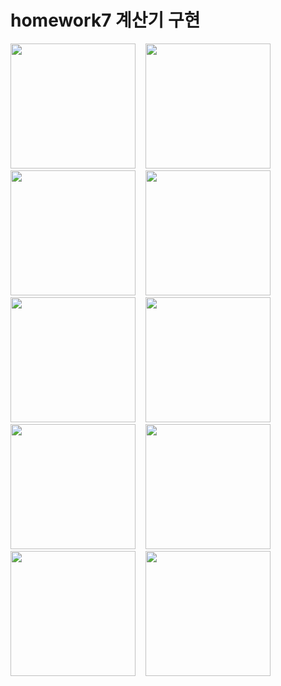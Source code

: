 # homework7 계산기 구현

<img width=200 src="https://github.com/Curookie/homework7/blob/master/app/images/Screenshot_1479352812.png?raw=true">&nbsp;&nbsp;&nbsp;
<img width=200 src="https://github.com/Curookie/homework7/blob/master/app/images/Screenshot_1479352842.png?raw=true">&nbsp;&nbsp;&nbsp;
<img width=200 src="https://github.com/Curookie/homework7/blob/master/app/images/Screenshot_1479352867.png?raw=true">&nbsp;&nbsp;&nbsp;
<img width=200 src="https://github.com/Curookie/homework7/blob/master/app/images/Screenshot_1479352897.png?raw=true">&nbsp;&nbsp;&nbsp;
<img width=200 src="https://github.com/Curookie/homework7/blob/master/app/images/Screenshot_1479352913.png?raw=true">&nbsp;&nbsp;&nbsp;
<img width=200 src="https://github.com/Curookie/homework7/blob/master/app/images/Screenshot_1479352917.png?raw=true">&nbsp;&nbsp;&nbsp;
<img width=200 src="https://github.com/Curookie/homework7/blob/master/app/images/Screenshot_1479352923.png?raw=true">&nbsp;&nbsp;&nbsp;
<img width=200 src="https://github.com/Curookie/homework7/blob/master/app/images/Screenshot_1479352948.png?raw=true">&nbsp;&nbsp;&nbsp;
<img width=200 src="https://github.com/Curookie/homework7/blob/master/app/images/Screenshot_1479352963.png?raw=true">&nbsp;&nbsp;&nbsp;
<img width=200 src="https://github.com/Curookie/homework7/blob/master/app/images/Screenshot_1479352972.png?raw=true">&nbsp;&nbsp;&nbsp;
